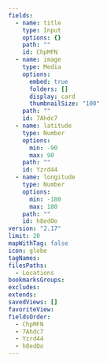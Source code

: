 ```yaml
---
fields:
  - name: title
    type: Input
    options: {}
    path: ""
    id: ChpMFN
  - name: image
    type: Media
    options:
      embed: true
      folders: []
      display: card
      thumbnailSize: "100"
    path: ""
    id: 7Ahdc7
  - name: latitude
    type: Number
    options:
      min: -90
      max: 90
    path: ""
    id: Yzrd44
  - name: longitude
    type: Number
    options:
      min: -180
      max: 180
    path: ""
    id: h8edOo
version: "2.17"
limit: 20
mapWithTag: false
icon: globe
tagNames: 
filesPaths:
  - Locations
bookmarksGroups: 
excludes: 
extends: 
savedViews: []
favoriteView: 
fieldsOrder:
  - ChpMFN
  - 7Ahdc7
  - Yzrd44
  - h8edOo
---
```


